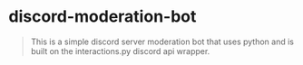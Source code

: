 # discord-moderation-bot
> This is a simple discord server moderation bot that uses python and is built on the interactions.py discord api wrapper.
